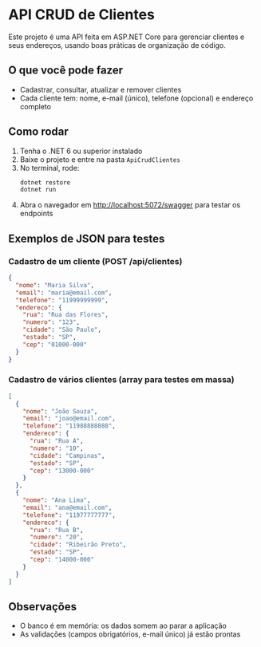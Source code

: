 # API CRUD de Clientes

 Este projeto é uma API feita em ASP.NET Core para gerenciar clientes e seus endereços, usando boas práticas de organização de código.

## O que você pode fazer
- Cadastrar, consultar, atualizar e remover clientes
- Cada cliente tem: nome, e-mail (único), telefone (opcional) e endereço completo

## Como rodar
1. Tenha o .NET 6 ou superior instalado
2. Baixe o projeto e entre na pasta `ApiCrudClientes`
3. No terminal, rode:
   ```bash
   dotnet restore
   dotnet run
   ```
4. Abra o navegador em [http://localhost:5072/swagger](http://localhost:5072/swagger) para testar os endpoints

## Exemplos de JSON para testes

### Cadastro de um cliente (POST /api/clientes)
```json
{
  "nome": "Maria Silva",
  "email": "maria@email.com",
  "telefone": "11999999999",
  "endereco": {
    "rua": "Rua das Flores",
    "numero": "123",
    "cidade": "São Paulo",
    "estado": "SP",
    "cep": "01000-000"
  }
}
```

### Cadastro de vários clientes (array para testes em massa)
```json
[
  {
    "nome": "João Souza",
    "email": "joao@email.com",
    "telefone": "11988888888",
    "endereco": {
      "rua": "Rua A",
      "numero": "10",
      "cidade": "Campinas",
      "estado": "SP",
      "cep": "13000-000"
    }
  },
  {
    "nome": "Ana Lima",
    "email": "ana@email.com",
    "telefone": "11977777777",
    "endereco": {
      "rua": "Rua B",
      "numero": "20",
      "cidade": "Ribeirão Preto",
      "estado": "SP",
      "cep": "14000-000"
    }
  }
]
```

## Observações
- O banco é em memória: os dados somem ao parar a aplicação
- As validações (campos obrigatórios, e-mail único) já estão prontas
